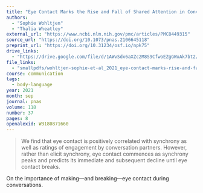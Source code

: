 ```yaml
---
title: "Eye Contact Marks the Rise and Fall of Shared Attention in Conversation"
authors:
  - "Sophie Wohltjen"
  - "Thalia Wheatley"
external_url: "https://www.ncbi.nlm.nih.gov/pmc/articles/PMC8449315"
source_url: "https://doi.org/10.1073/pnas.2106645118"
preprint_url: "https://doi.org/10.31234/osf.io/npk75"
drive_links:
  - "https://drive.google.com/file/d/1AWvSdx6aXZc2M8S9CfwoEZgGWxAk7bt2/view?usp=drivesdk"
file_links:
  - "smallpdfs/wohltjen-sophie-et-al_2021_eye-contact-marks-rise-and-fall-of.pdf"
course: communication
tags:
  - body-language
year: 2021
month: sep
journal: pnas
volume: 118
number: 37
pages: 8
openalexid: W3180871660
---
```


> We find that eye contact is positively correlated with synchrony as well as ratings of engagement by conversation partners.
> However, rather than elicit synchrony, eye contact commences as synchrony peaks and predicts its immediate and subsequent decline until eye contact breaks.

On the importance of making—and breaking—eye contact during conversations.
